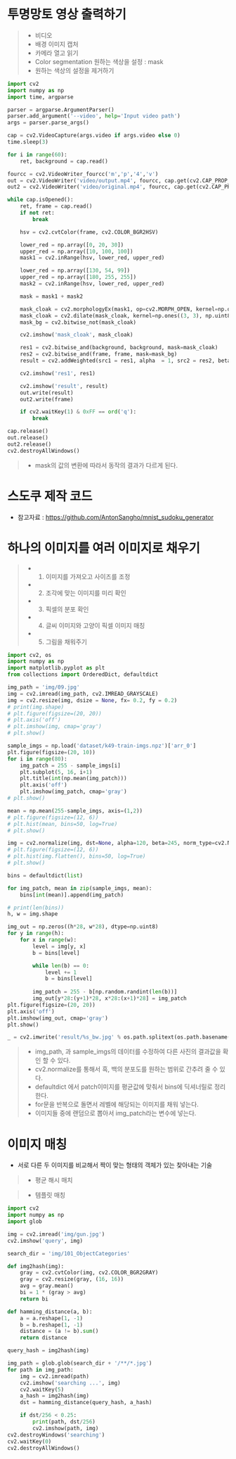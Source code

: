 # 투명망토 영상 출력하기

> * 비디오
> * 배경 이미지 캡처
> * 카메라 열고 읽기
> * Color segmentation 원하는 색상을 설정 : mask
> * 원하는 색상의 설정을 제거하기

```python
import cv2
import numpy as np
import time, argparse

parser = argparse.ArgumentParser()
parser.add_argument('--video', help='Input video path')
args = parser.parse_args()

cap = cv2.VideoCapture(args.video if args.video else 0)
time.sleep(3)

for i in range(60):
    ret, background = cap.read()

fourcc = cv2.VideoWriter_fourcc('m','p','4','v')
out = cv2.VideoWriter('video/output.mp4', fourcc, cap.get(cv2.CAP_PROP_FPS), (background.shape[1], background.shape[0]))
out2 = cv2.VideoWriter('video/original.mp4', fourcc, cap.get(cv2.CAP_PROP_FPS), (background.shape[1], background.shape[0]))

while cap.isOpened():
    ret, frame = cap.read()
    if not ret:
        break

    hsv = cv2.cvtColor(frame, cv2.COLOR_BGR2HSV)

    lower_red = np.array([0, 20, 30])
    upper_red = np.array([10, 100, 100])
    mask1 = cv2.inRange(hsv, lower_red, upper_red)

    lower_red = np.array([130, 54, 99])
    upper_red = np.array([180, 255, 255])
    mask2 = cv2.inRange(hsv, lower_red, upper_red)

    mask = mask1 + mask2

    mask_cloak = cv2.morphologyEx(mask1, op=cv2.MORPH_OPEN, kernel=np.ones((3, 3), np.uint8), iterations=2)
    mask_cloak = cv2.dilate(mask_cloak, kernel=np.ones((3, 3), np.uint8), iterations=1)
    mask_bg = cv2.bitwise_not(mask_cloak)

    cv2.imshow('mask_cloak', mask_cloak)

    res1 = cv2.bitwise_and(background, background, mask=mask_cloak)
    res2 = cv2.bitwise_and(frame, frame, mask=mask_bg)
    result = cv2.addWeighted(src1 = res1, alpha  = 1, src2 = res2, beta = 1, gamma = 0) 

    cv2.imshow('res1', res1)

    cv2.imshow('result', result)
    out.write(result)
    out2.write(frame)

    if cv2.waitKey(1) & 0xFF == ord('q'):
        break

cap.release()
out.release()
out2.release()
cv2.destroyAllWindows()
```
> * mask의 값의 변환에 따라서 동작의 결과가 다르게 된다.

# 스도쿠 제작 코드

* 참고자료 : https://github.com/AntonSangho/mnist_sudoku_generator

# 하나의 이미지를 여러 이미지로 채우기

> * 1. 이미지를 가져오고 사이즈를 조정
> * 2. 조각에 맞는 이미지를 미리 확인
> * 3. 픽셀의 분포 확인
> * 4. 글씨 이미지와 고양이 픽셀 이미지 매칭
> * 5. 그림을 채워주기

```python
import cv2, os
import numpy as np
import matplotlib.pyplot as plt
from collections import OrderedDict, defaultdict

img_path = 'img/09.jpg'
img = cv2.imread(img_path, cv2.IMREAD_GRAYSCALE)
img = cv2.resize(img, dsize = None, fx= 0.2, fy = 0.2)
# print(img.shape)
# plt.figure(figsize=(20, 20))
# plt.axis('off')
# plt.imshow(img, cmap='gray')
# plt.show()

sample_imgs = np.load('dataset/k49-train-imgs.npz')['arr_0']
plt.figure(figsize=(20, 10))
for i in range(80):
    img_patch = 255 - sample_imgs[i]
    plt.subplot(5, 16, i+1)
    plt.title(int(np.mean(img_patch)))
    plt.axis('off')
    plt.imshow(img_patch, cmap='gray')
# plt.show()

mean = np.mean(255-sample_imgs, axis=(1,2))
# plt.figure(figsize=(12, 6))
# plt.hist(mean, bins=50, log=True)
# plt.show()

img = cv2.normalize(img, dst=None, alpha=120, beta=245, norm_type=cv2.NORM_MINMAX)
# plt.figure(figsize=(12, 6))
# plt.hist(img.flatten(), bins=50, log=True)
# plt.show()

bins = defaultdict(list)

for img_patch, mean in zip(sample_imgs, mean):
    bins[int(mean)].append(img_patch)

# print(len(bins))
h, w = img.shape

img_out = np.zeros((h*28, w*28), dtype=np.uint8)
for y in range(h):
    for x in range(w):
        level = img[y, x]
        b = bins[level]

        while len(b) == 0:
            level += 1
            b = bins[level]
        
        img_patch = 255 - b[np.random.randint(len(b))]
        img_out[y*28:(y+1)*28, x*28:(x+1)*28] = img_patch
plt.figure(figsize=(20, 20))
plt.axis('off')
plt.imshow(img_out, cmap='gray')
plt.show()

_ = cv2.imwrite('result/%s_bw.jpg' % os.path.splitext(os.path.basename(img_path))[0], img_out)
```
> * img_path, 과 sample_imgs의 데이터를 수정하여 다른 사진의 결과값을 확인 할 수 있다.
> * cv2.normalize를 통해서 흑, 백의 분포도를 원하는 범위로 간추려 줄 수 있다.
> * defaultdict 에서 patch이미지를 평균값에 맞춰서 bins에 딕셔너릴로 정리한다.
> * for문을 반복으로 돌면서 레벨에 해당되는 이미지를 채워 넣는다.
> * 이미지들 중에 랜덤으로 뽑아서 img_patch라는 변수에 넣는다.

# 이미지 매칭
* 서로 다른 두 이미지를 비교해서 짝이 맞는 형태의 객체가 있는 찾아내는 기술

> * 평균 해시 매치

> * 템플릿 매칭

```python
import cv2
import numpy as np
import glob

img = cv2.imread('img/gun.jpg')
cv2.imshow('query', img)

search_dir = 'img/101_ObjectCategories'

def img2hash(img):
    gray = cv2.cvtColor(img, cv2.COLOR_BGR2GRAY)
    gray = cv2.resize(gray, (16, 16))
    avg = gray.mean()
    bi = 1 * (gray > avg)
    return bi

def hamming_distance(a, b):
    a = a.reshape(1, -1)
    b = b.reshape(1, -1)
    distance = (a != b).sum()
    return distance

query_hash = img2hash(img)

img_path = glob.glob(search_dir + '/**/*.jpg')
for path in img_path:
    img = cv2.imread(path)
    cv2.imshow('searching ...', img)
    cv2.waitKey(5)
    a_hash = img2hash(img)
    dst = hamming_distance(query_hash, a_hash)

    if dst/256 < 0.25:
        print(path, dst/256)
        cv2.imshow(path, img)
cv2.destroyWindows('searching')
cv2.waitKey(0)
cv2.destroyAllWindows()

```





















